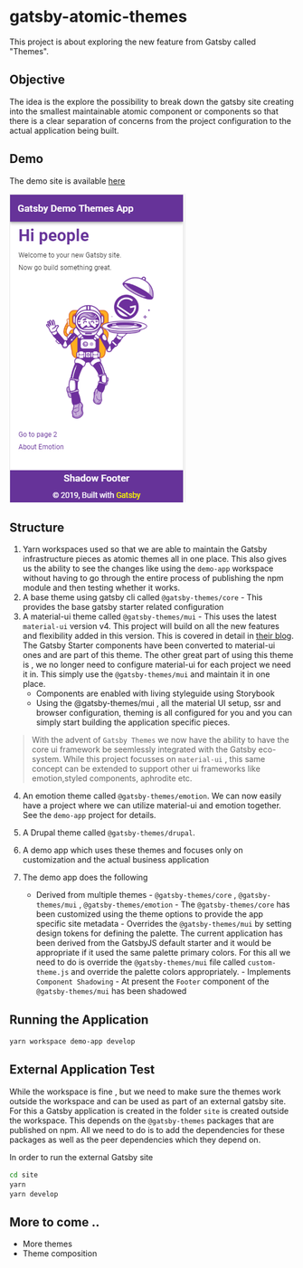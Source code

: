 # gatsby-atomic-themes

This project is about exploring the new feature from Gatsby called "Themes".

## Objective

The idea is the explore the possibility to break down the gatsby site creating into the smallest maintainable atomic component or components so that there is a clear separation of concerns from the project configuration to the actual application being built.

## Demo

The demo site is available [here](https://gatsby-atomic-themes.netlify.com/)

![Demo Site](./images/theme_one.PNG)

## Structure

1. Yarn workspaces used so that we are able to maintain the Gatsby infrastructure pieces as atomic themes all in one place. This also gives us the ability to see the changes like using the `demo-app` workspace without having to go through the entire process of publishing the npm module and then testing whether it works.
2. A base theme using gatsby cli called `@gatsby-themes/core` - This provides the base gatsby starter related configuration
3. A material-ui theme called `@gatsby-themes/mui` - This uses the latest `material-ui` version v4. This project will build on all the new features and flexibility added in this version. This is covered in detail in [their blog](https://material-ui.com/blog/material-ui-v4-is-out/). The Gatsby Starter components have been converted to material-ui ones and are part of this theme. The other great part of using this theme is , we no longer need to configure material-ui for each project we need it in. This simply use the `@gatsby-themes/mui` and maintain it in one place.
   - Components are enabled with living styleguide using Storybook
   - Using the @gatsby-themes/mui , all the material UI setup, ssr and browser configuration, theming is all configured for you and you can simply start building the application specific pieces.

> With the advent of `Gatsby Themes` we now have the ability to have the core ui framework be seemlessly integrated with the Gatsby eco-system. While this project focusses on `material-ui` , this same concept can be extended to support other ui frameworks like emotion,styled components, aphrodite etc.
4. An emotion theme called `@gatsby-themes/emotion`. We can now easily have a project where we can utilize material-ui and emotion together. See the `demo-app` project for details.

5. A Drupal theme called `@gatsby-themes/drupal`.

6. A demo app which uses these themes and focuses only on customization and the actual business application

7. The demo app does the following
   - Derived from multiple themes - `@gatsby-themes/core` , `@gatsby-themes/mui` , `@gatsby-themes/emotion` - The `@gatsby-themes/core` has been customized using the theme options to provide the app specific site metadata - Overrides the `@gatsby-themes/mui` by setting design tokens for defining the palette. The current application has been derived from the GatsbyJS default starter and it would be appropriate if it used the same palette primary colors. For this all we need to do is override the `@gatsby-themes/mui` file called `custom-theme.js` and override the palette colors appropriately. - Implements `Component Shadowing` - At present the `Footer` component of the `@gatsby-themes/mui` has been shadowed

## Running the Application

```bash
yarn workspace demo-app develop
```

## External Application Test

While the workspace is fine , but we need to make sure the themes work outside the workspace and can be used as part of an external gatsby site. For this a Gatsby application is created in the folder `site` is created outside the workspace. This depends on the `@gatsby-themes` packages that are published on npm. All we need to do is to add the dependencies for these packages as well as the peer dependencies which they depend on.

In order to run the external Gatsby site

```bash
cd site
yarn
yarn develop
```

## More to come ..

  - More themes
  - Theme composition
